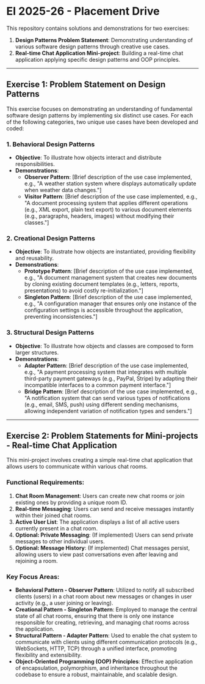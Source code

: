 # EI 2025-26 - Placement Drive

This repository contains solutions and demonstrations for two exercises:

1.  **Design Patterns Problem Statement**: Demonstrating understanding of various software design patterns through creative use cases.
2.  **Real-time Chat Application Mini-project**: Building a real-time chat application applying specific design patterns and OOP principles.

---

## Exercise 1: Problem Statement on Design Patterns

This exercise focuses on demonstrating an understanding of fundamental software design patterns by implementing six distinct use cases. For each of the following categories, two unique use cases have been developed and coded:

### 1. Behavioral Design Patterns

- **Objective**: To illustrate how objects interact and distribute responsibilities.
- **Demonstrations**:
  - **Observer Pattern**: [Brief description of the use case implemented, e.g., "A weather station system where displays automatically update when weather data changes."]
  - **Visitor Pattern**: [Brief description of the use case implemented, e.g., "A document processing system that applies different operations (e.g., XML export, plain text export) to various document elements (e.g., paragraphs, headers, images) without modifying their classes."]

### 2. Creational Design Patterns

- **Objective**: To illustrate how objects are instantiated, providing flexibility and reusability.
- **Demonstrations**:
  - **Prototype Pattern**: [Brief description of the use case implemented, e.g., "A document management system that creates new documents by cloning existing document templates (e.g., letters, reports, presentations) to avoid costly re-initialization."]
  - **Singleton Pattern**: [Brief description of the use case implemented, e.g., "A configuration manager that ensures only one instance of the configuration settings is accessible throughout the application, preventing inconsistencies."]

### 3. Structural Design Patterns

- **Objective**: To illustrate how objects and classes are composed to form larger structures.
- **Demonstrations**:
  - **Adapter Pattern**: [Brief description of the use case implemented, e.g., "A payment processing system that integrates with multiple third-party payment gateways (e.g., PayPal, Stripe) by adapting their incompatible interfaces to a common payment interface."]
  - **Bridge Pattern**: [Brief description of the use case implemented, e.g., "A notification system that can send various types of notifications (e.g., email, SMS, push) using different sending mechanisms, allowing independent variation of notification types and senders."]

---

## Exercise 2: Problem Statements for Mini-projects - Real-time Chat Application

This mini-project involves creating a simple real-time chat application that allows users to communicate within various chat rooms.

### Functional Requirements:

1.  **Chat Room Management**: Users can create new chat rooms or join existing ones by providing a unique room ID.
2.  **Real-time Messaging**: Users can send and receive messages instantly within their joined chat rooms.
3.  **Active User List**: The application displays a list of all active users currently present in a chat room.
4.  **Optional: Private Messaging**: (If implemented) Users can send private messages to other individual users.
5.  **Optional: Message History**: (If implemented) Chat messages persist, allowing users to view past conversations even after leaving and rejoining a room.

### Key Focus Areas:

- **Behavioral Pattern - Observer Pattern**: Utilized to notify all subscribed clients (users) in a chat room about new messages or changes in user activity (e.g., a user joining or leaving).
- **Creational Pattern - Singleton Pattern**: Employed to manage the central state of all chat rooms, ensuring that there is only one instance responsible for creating, retrieving, and managing chat rooms across the application.
- **Structural Pattern - Adapter Pattern**: Used to enable the chat system to communicate with clients using different communication protocols (e.g., WebSockets, HTTP, TCP) through a unified interface, promoting flexibility and extensibility.
- **Object-Oriented Programming (OOP) Principles**: Effective application of encapsulation, polymorphism, and inheritance throughout the codebase to ensure a robust, maintainable, and scalable design.
